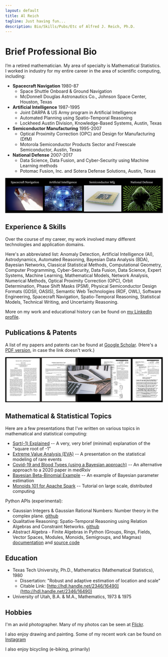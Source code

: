 ```yaml
---
layout: default
title: Al Reich
tagline: Just having fun...
description: Bio/Skills/Pubs/Etc of Alfred J. Reich, Ph.D.
---
```


# Brief Professional Bio

I’m a retired mathematician. My area of specialty is Mathematical Statistics. I worked in industry for my entire career in the area of scientific computing, including:
* **Spacecraft Navigation** 1980-87
  * Space Shuttle Onboard & Ground Navigation
  * McDonnell Douglas Astronautics Co., Johnson Space Center, Houston, Texas
* **Artificial Intelligence** 1987-1995
  * Joint DARPA & US Army program in Artificial Intelligence
  * Automated Planning using Spatio-Temporal Reasoning
  * Lockheed Austin Division, Knowledge-Based Systems, Austin, Texas
* **Semiconductor Manufacturing** 1995-2007
  * Optical Proximity Correction (OPC) and Design for Manufacturing (DfM)
  * Motorola Semiconductor Products Sector and Freescale Semiconductor, Austin, Texas
* **National Defense** 2007-2017
  * Data Science, Data Fusion, and Cyber-Security using Machine Learning methods
  * Potomac Fusion, Inc. and Sotera Defense Solutions, Austin, Texas

![My Job History in Images](images/job_history_images.png)

## Experience & Skills

Over the course of my career, my work involved many different technologies and application domains.

Here's an abbreviated list: Anomaly Detection, Artificial Intelligence (AI), Astrodynamics, Automated Reasoning, Bayesian Data Analysis (BDA), Bayesian Networks, Classical Statistical Methods, Computational Geometry, Computer Programming, Cyber-Security, Data Fusion, Data Science, Expert Systems, Machine Learning, Mathematical Models, Network Analysis, Numerical Methods, Optical Proximity Correction (OPC), Orbit Determination, Phase Shift Masks (PSM), Physical Semiconductor Design Formats (GDSII, OASIS), Semantic Web Technologies (RDF, OWL), Software Engineering, Spacecraft Navigation, Spatio-Temporal Reasoning, Statistical Models, Technical Writing, and Uncertainty Reasoning.

More on my work and educational history can be found on [my LinkedIn profile](https://www.linkedin.com/in/alreich/).

## Publications & Patents

A list of my papers and patents can be found at [Google Scholar](https://scholar.google.com/citations?user=N_wnSyUAAAAJ&hl=en).
(Here's a [PDF version](Google_Scholar_AJR.pdf), in case the link doesn't work.)

![Papers & Patents Image](images/papers_patents.png)

## Mathematical & Statistical Topics

Here are a few presentations that I've written on various topics in mathematical and statistical computing:

* [Sqrt(-1) Explained](https://github.com/alreich/ipython-notebooks/blob/master/sqrt_minus_one_explained.ipynb) -- A very, very brief (minimal) explanation of the "square root of -1"
* [Extreme Value Analysis (EVA)](https://nbviewer.org/github/alreich/EVA_talk/blob/main/Intro_to_EVA.pdf) -- A presentation on the statistical modeling of rare events
* [Covid-19 and Blood Types (using a Bayesian approach)](https://nbviewer.jupyter.org/github/alreich/ipython-notebooks/blob/master/covid19_and_blood_type.ipynb) -- An alternative approach to a 2020 paper in medRxiv
* [Bayesian Beta-Binomial Example](https://nbviewer.jupyter.org/github/alreich/ipython-notebooks/blob/master/Bayesian_Beta_Binomial_Example.ipynb) -- An example of Bayesian parameter estimation
* [Monoids 101 for Apache Spark](https://nbviewer.jupyter.org/github/alreich/ipython-notebooks/blob/master/Monoids_101_for_Apache_Spark.ipynb) -- Tutorial on large scale, distributed computing

Python APIs (experimental):
* Gaussian Integers & Gaussian Rational Numbers: Number theory in the complex plane. [github](https://github.com/alreich/gaussian_integers)
* Qualitative Reasoning:  Spatio-Temporal Reasoning using Relation Algebras and Constraint Networks. [github](https://github.com/alreich/qualreas)
* Abstract Algebra - Finite Algebras in Python (Groups, Rings, Fields, Vector Spaces, Modules, Monoids, Semigroups, and Magmas) [documentation](https://abstract-algebra.readthedocs.io/en/latest/index.html) and [source code](https://github.com/alreich/abstract_algebra)

## Education

* Texas Tech University, Ph.D., Mathematics (Mathematical Statistics), 1980
  * Dissertation: "Robust and adaptive estimation of location and scale"
  * Citable Link: [http://hdl.handle.net/2346/16490](http://hdl.handle.net/2346/16490)
* University of Utah, B.A. & M.A., Mathematics, 1973 & 1975

## Hobbies

I'm an avid photographer. Many of my photos can be seen at [Flickr](https://www.flickr.com/photos/alreich).

I also enjoy drawing and painting. Some of my recent work can be found on [Instagram](https://www.instagram.com/al.reich/)

I also enjoy bicycling (e-biking, primarily)


